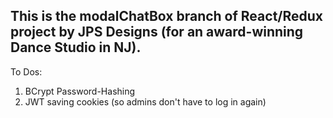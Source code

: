 ## This is the modalChatBox branch of React/Redux project by JPS Designs (for an award-winning Dance Studio in NJ). 

To Dos:
1) BCrypt Password-Hashing
2) JWT saving cookies (so admins don't have to log in again)

